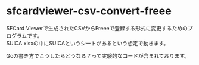 # sfcardviewer-csv-convert-freee

SFCard Viewerで生成されたCSVからFreeeで登録する形式に変更するためのプログラムです。  
SUICA.xlsxの中にSUICAというシートがあるという想定で動きます。  

Goの書き方でこうしたらどうなる？って実験的なコードが含まれております。
